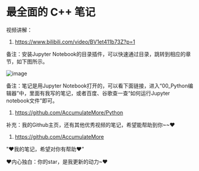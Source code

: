 # 最全面的 C++ 笔记

视频讲解：

1. https://www.bilibili.com/video/BV1et411b73Z?p=1

备注：安装Jupyter Notebook的目录插件，可以快速通过目录，跳转到相应的章节，如下图所示。

![image](https://user-images.githubusercontent.com/60348867/161884474-639f8818-5427-428d-a3a2-337c6ce776d3.png)

备注：笔记是用Jupyter Notebook打开的，可以看下面链接，进入“00_Python编辑器”中，里面有我写的笔记，或者百度、谷歌查一查“如何运行Jupyter notebook文件”即可。

1. https://github.com/AccumulateMore/Python

补充：我的Github主页，还有其他优秀视频的笔记，希望能帮助到你~~♥

1. https://github.com/AccumulateMore

"♥我的笔记，希望对你有帮助♥"

♥内心独白：你的star，是我更新的动力~♥
